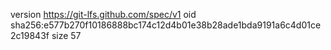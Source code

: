 version https://git-lfs.github.com/spec/v1
oid sha256:e577b270f10186888bc174c12d4b01e38b28ade1bda9191a6c4d01ce2c19843f
size 57
